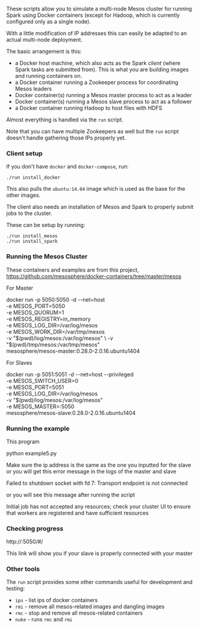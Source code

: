 These scripts allow you to simulate a multi-node Mesos cluster for running Spark using Docker containers (except for Hadoop, which is currently configured only as a single node).

With a little modification of IP addresses this can easily be adapted to an actual multi-node deployment.

The basic arrangement is this:

- a Docker host machine, which also acts as the Spark _client_ (where Spark tasks are submitted from). This is what you are building images and running containers on.
- a Docker container running a Zookeeper process for coordinating Mesos leaders
- Docker container(s) running a Mesos master process to act as a leader
- Docker container(s) running a Mesos slave process to act as a follower
- a Docker container running Hadoop to host files with HDFS

Almost everything is handled via the `run` script.

Note that you can have multiple Zookeepers as well but the `run` script doesn't handle gathering those IPs properly yet.

### Client setup

If you don't have `docker` and `docker-compose`, run:

    ./run install_docker

This also pulls the `ubuntu:14.04` image which is used as the base for the other images.

The client also needs an installation of Mesos and Spark to properly submit jobs to the cluster.

These can be setup by running:

    ./run install_mesos
    ./run install_spark


### Running the Mesos Cluster

These containers and examples are from this project, https://github.com/mesosphere/docker-containers/tree/master/mesos

For Master

docker run -p 5050:5050 -d --net=host \
  -e MESOS_PORT=5050 \
  -e MESOS_QUORUM=1 \
  -e MESOS_REGISTRY=in_memory \
  -e MESOS_LOG_DIR=/var/log/mesos \
  -e MESOS_WORK_DIR=/var/tmp/mesos \
  -v "$(pwd)/log/mesos:/var/log/mesos" \
  -v "$(pwd)/tmp/mesos:/var/tmp/mesos" \
  mesosphere/mesos-master:0.28.0-2.0.16.ubuntu1404

For Slaves

docker run -p 5051:5051 -d --net=host --privileged \
  -e MESOS_SWITCH_USER=0 \
  -e MESOS_PORT=5051 \
  -e MESOS_LOG_DIR=/var/log/mesos \
  -v "$(pwd)/log/mesos:/var/log/mesos" \
  -e MESOS_MASTER=<ip address of the mesos master>:5050 \
  mesosphere/mesos-slave:0.28.0-2.0.16.ubuntu1404

### Running the example

This program 

python example5.py <ip address of the mesos master>


Make sure the ip address is the same as the one you inputted for the slave or you will get this error message in the logs of the master and slave

Failed to shutdown socket with fd 7: Transport endpoint is not connected

or you will see this message after running the script

Initial job has not accepted any resources; check your cluster UI to ensure that workers are registered and have sufficient resources

### Checking progress 

http://<public ip address for mesos master>:5050/#/

This link will show you if your slave is properly connected with your master

### Other tools

The `run` script provides some other commands useful for development and testing:

- `ips` - list ips of docker containers
- `rmi` - remove all mesos-related images and dangling images
- `rmc` - stop and remove all mesos-related containers
- `nuke` - runs `rmc` and `rmi`
